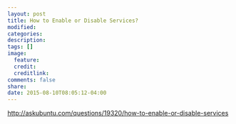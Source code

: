 ```yaml
---
layout: post
title: How to Enable or Disable Services?
modified:
categories: 
description:
tags: []
image:
  feature:
  credit:
  creditlink:
comments: false
share:
date: 2015-08-10T08:05:12-04:00
---
```


http://askubuntu.com/questions/19320/how-to-enable-or-disable-services
